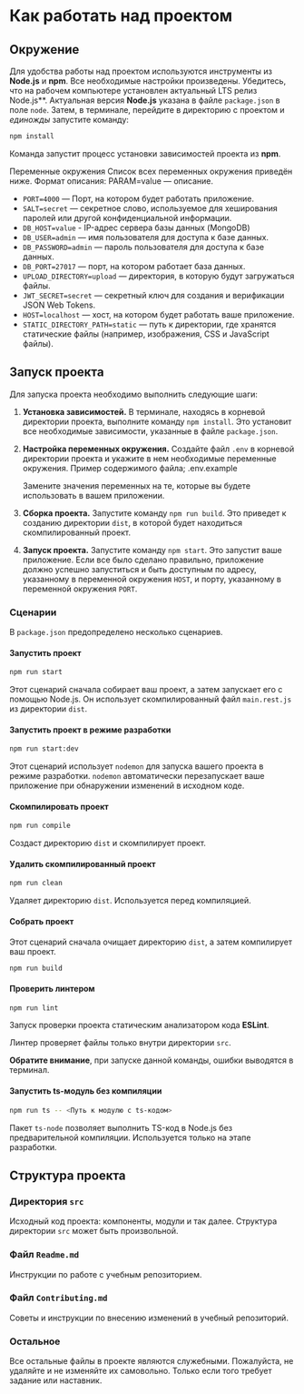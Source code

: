 # Как работать над проектом

## Окружение

Для удобства работы над проектом используются инструменты из **Node.js** и **npm**. Все необходимые настройки произведены. Убедитесь, что на рабочем компьютере установлен актуальный LTS релиз Node.js**. Актуальная версия **Node.js** указана в файле `package.json` в поле `node`. Затем, в терминале, перейдите в директорию с проектом и _единожды_ запустите команду:

```bash
npm install
```

Команда запустит процесс установки зависимостей проекта из **npm**.

Переменные окружения
Список всех переменных окружения приведён ниже. Формат описания: PARAM=value — описание.

- `PORT=4000` — Порт, на котором будет работать приложение.
- `SALT=secret` — секретное слово, используемое для хеширования паролей или другой конфиденциальной информации.
- `DB_HOST=value` - IP-адрес сервера базы данных (MongoDB)
- `DB_USER=admin` — имя пользователя для доступа к базе данных.
- `DB_PASSWORD=admin` — пароль пользователя для доступа к базе данных.
- `DB_PORT=27017` — порт, на котором работает база данных.
- `UPLOAD_DIRECTORY=upload` — директория, в которую будут загружаться файлы.
- `JWT_SECRET=secret` — секретный ключ для создания и верификации JSON Web Tokens.
- `HOST=localhost` — хост, на котором будет работать ваше приложение.
- `STATIC_DIRECTORY_PATH=static` — путь к директории, где хранятся статические файлы (например, изображения, CSS и JavaScript файлы).

## Запуск проекта

Для запуска проекта необходимо выполнить следующие шаги:

1. **Установка зависимостей.** В терминале, находясь в корневой директории проекта, выполните команду `npm install`. Это установит все необходимые зависимости, указанные в файле `package.json`.

2. **Настройка переменных окружения.** Создайте файл `.env` в корневой директории проекта и укажите в нем необходимые переменные окружения. Пример содержимого файла; .env.example

   Замените значения переменных на те, которые вы будете использовать в вашем приложении.

3. **Сборка проекта.** Запустите команду `npm run build`. Это приведет к созданию директории `dist`, в которой будет находиться скомпилированный проект.

4. **Запуск проекта.** Запустите команду `npm start`. Это запустит ваше приложение. Если все было сделано правильно, приложение должно успешно запуститься и быть доступным по адресу, указанному в переменной окружения `HOST`, и порту, указанному в переменной окружения `PORT`.

### Сценарии

В `package.json` предопределено несколько сценариев.

#### Запустить проект

```bash
npm run start
```

Этот сценарий сначала собирает ваш проект, а затем запускает его с помощью Node.js. Он использует скомпилированный файл `main.rest.js` из директории `dist`.

#### Запустить проект в режиме разработки

```bash
npm run start:dev
```

Этот сценарий использует `nodemon` для запуска вашего проекта в режиме разработки. `nodemon` автоматически перезапускает ваше приложение при обнаружении изменений в исходном коде.


#### Скомпилировать проект

```bash
npm run compile
```

Создаст директорию `dist` и скомпилирует проект.

#### Удалить скомпилированный проект

```bash
npm run clean
```

Удаляет директорию `dist`. Используется перед компиляцией.

#### Собрать проект

Этот сценарий сначала очищает директорию `dist`, а затем компилирует ваш проект.

```bash
npm run build
```

#### Проверить линтером

```bash
npm run lint
```

Запуск проверки проекта статическим анализатором кода **ESLint**.

Линтер проверяет файлы только внутри директории `src`.

**Обратите внимание**, при запуске данной команды, ошибки выводятся в терминал.

#### Запустить ts-модуль без компиляции

```bash
npm run ts -- <Путь к модулю с ts-кодом>
```

Пакет `ts-node` позволяет выполнить TS-код в Node.js без предварительной компиляции. Используется только на этапе разработки.

## Структура проекта

### Директория `src`

Исходный код проекта: компоненты, модули и так далее. Структура директории `src` может быть произвольной.

### Файл `Readme.md`

Инструкции по работе с учебным репозиторием.

### Файл `Contributing.md`

Советы и инструкции по внесению изменений в учебный репозиторий.

### Остальное

Все остальные файлы в проекте являются служебными. Пожалуйста, не удаляйте и не изменяйте их самовольно. Только если того требует задание или наставник.
